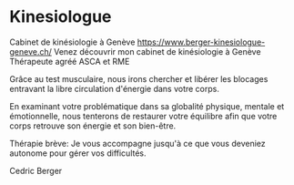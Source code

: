 # Kinesiologue
Cabinet de kinésiologie à Genève
https://www.berger-kinesiologue-geneve.ch/
Venez découvrir mon cabinet de kinésiologie à Genève
Thérapeute agréé ASCA et RME

Grâce au test musculaire, nous irons chercher et libérer les blocages entravant la libre circulation d'énergie dans votre corps. 

En examinant votre problématique dans sa globalité physique,
mentale et émotionnelle, nous tenterons de restaurer votre équilibre afin
que votre corps retrouve son énergie et son bien-être​. 

Thérapie brève: Je vous accompagne jusqu'à ce que vous
deveniez autonome pour gérer vos difficultés.

Cedric Berger

